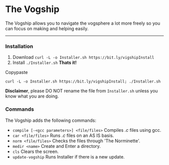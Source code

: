# The Vogship
The Vogship allows you to navigate the vogsphere a lot more freely so you can focus on making and helping easily.
___
### Installation
1. Download `curl -L -o Installer.sh https://bit.ly/vigshipInstall`
2. Install `./Installer.sh`
**Thats it!**

Copypaste

``curl -L -o Installer.sh https://bit.ly/vigshipInstall; ./Installer.sh`` 

**Disclaimer**, please DO NOT rename the file from `Installer.sh` unless you know what you are doing.


### Commands
The Vogship adds the following commands:
- `compile [-<gcc parameters>] <file/files>` Compiles *.c* files using gcc. 
- `car <file/files>` Runs *.c* files on an AS IS basis.
- `norm <file/files>` Checks the files through 'The Norminette'.
- `medir <name>` Create and Enter a directory. 
- `cls` Clears the screen.
- `update-vogship` Runs Installer if there is a new update.
 

